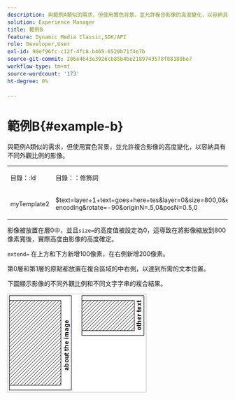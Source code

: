 ```yaml
---
description: 與範例A類似的需求，但使用實色背景，並允許複合影像的高度變化，以容納具有不同外觀比例的影像。
solution: Experience Manager
title: 範例B
feature: Dynamic Media Classic,SDK/API
role: Developer,User
exl-id: 90ef96fc-c12f-4fc8-b465-6520b71f4e7b
source-git-commit: 206e4643e3926cb85b4be2189743578f88180be7
workflow-type: tm+mt
source-wordcount: '173'
ht-degree: 0%

---
```


# 範例B{#example-b}

與範例A類似的需求，但使用實色背景，並允許複合影像的高度變化，以容納具有不同外觀比例的影像。

<table id="simpletable_37BA3B2A75A9468C9ADEBBC034BADAE7"> 
 <tr class="strow"> 
  <td class="stentry"> <p><span class="codeph"> 目錄：:Id</span> </p> </td> 
  <td class="stentry"> <p><span class="codeph"> 目錄：：修飾詞</span> </p></td> 
 </tr> 
 <tr class="strow"> 
  <td class="stentry"> <p><span class="codeph"> myTemplate2</span> </p></td> 
  <td class="stentry"> <p><span class="codeph"> $text=layer+1+text+goes+here+tes&amp;layer=0&amp;size=800,0&amp;extend=0,100,200,100&amp;src=$object$&amp;originN=.5,0&amp;layer=1&amp;text=rtf...$text$....rtf-encoding&amp;rotate=-90&amp;originN=.5,0&amp;posN=0.5,0</span> </p></td> 
 </tr> 
</table>

影像被放置在層0中，並且`size=`的高度值被設定為0，這導致在將影像縮放到800像素寬後，實際高度由影像的高度確定。

`extend=` 在上方和下方新增100像素，在右側新增200像素。

第0層和第1層的原點都放置在複合區域的中右側，以達到所需的文本位置。

下圖顯示影像的不同外觀比例和不同文字字串的複合結果。

![](assets/exampleb.png)
